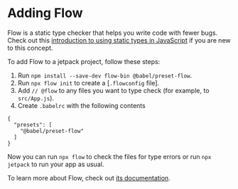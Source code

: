 # Adding Flow

Flow is a static type checker that helps you write code with fewer bugs. Check out this [introduction to using static types in JavaScript](https://medium.com/@preethikasireddy/why-use-static-types-in-javascript-part-1-8382da1e0adb) if you are new to this concept.

To add Flow to a jetpack project, follow these steps:

1. Run `npm install --save-dev flow-bin @babel/preset-flow`.
2. Run `npx flow init` to create a [`.flowconfig` file].
3. Add `// @flow` to any files you want to type check (for example, to `src/App.js`).
4. Create `.babelrc` with the following contents

```
{
  "presets": [
    "@babel/preset-flow"
  ]
}
```

Now you can run `npx flow` to check the files for type errors or run `npx jetpack` to run your app as usual.

To learn more about Flow, check out [its documentation](https://flow.org/).
